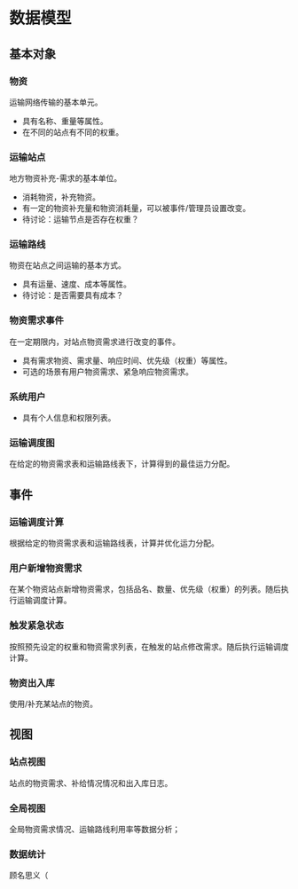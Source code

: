 # 数据模型

## 基本对象

### 物资

运输网络传输的基本单元。
- 具有名称、重量等属性。
- 在不同的站点有不同的权重。

### 运输站点

地方物资补充-需求的基本单位。
- 消耗物资，补充物资。
- 有一定的物资补充量和物资消耗量，可以被事件/管理员设置改变。
- 待讨论：运输节点是否存在权重？

### 运输路线

物资在站点之间运输的基本方式。
- 具有运量、速度、成本等属性。
- 待讨论：是否需要具有成本？

### 物资需求事件

在一定期限内，对站点物资需求进行改变的事件。
- 具有需求物资、需求量、响应时间、优先级（权重）等属性。
- 可选的场景有用户物资需求、紧急响应物资需求。

### 系统用户

- 具有个人信息和权限列表。

### 运输调度图

在给定的物资需求表和运输路线表下，计算得到的最佳运力分配。

## 事件

### 运输调度计算

根据给定的物资需求表和运输路线表，计算并优化运力分配。

### 用户新增物资需求

在某个物资站点新增物资需求，包括品名、数量、优先级（权重）的列表。随后执行运输调度计算。

### 触发紧急状态

按照预先设定的权重和物资需求列表，在触发的站点修改需求。随后执行运输调度计算。

### 物资出入库

使用/补充某站点的物资。

## 视图

### 站点视图

站点的物资需求、补给情况情况和出入库日志。

### 全局视图

全局物资需求情况、运输路线利用率等数据分析；

### 数据统计

顾名思义（